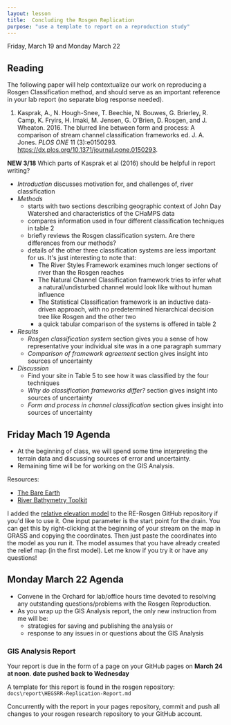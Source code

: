 ```yaml
---
layout: lesson
title:  Concluding the Rosgen Replication
purpose: "use a template to report on a reproduction study"
---
```


Friday, March 19 and Monday March 22

## Reading

The following paper will help contextualize our work on reproducing a Rosgen Classification method, and should serve as an important reference in your lab report (no separate blog response needed).

  1. Kasprak, A., N. Hough-Snee, T. Beechie, N. Bouwes, G. Brierley, R. Camp, K. Fryirs, H. Imaki, M. Jensen, G. O’Brien, D. Rosgen, and J. Wheaton. 2016. The blurred line between form and process: A comparison of stream channel classification frameworks ed. J. A. Jones. *PLOS ONE* 11 (3):e0150293. https://dx.plos.org/10.1371/journal.pone.0150293.

**NEW 3/18** Which parts of Kasprak et al (2016) should be helpful in report writing?
- *Introduction* discusses motivation for, and challenges of, river classification
- *Methods*
  - starts with two sections describing geographic context of John Day Watershed and characteristics of the CHaMPS data
  - compares information used in four different classification techniques in table 2
  - briefly reviews the Rosgen classification system. Are there differences from our methods?
  - details of the other three classification systems are less important for us. It's just interesting to note that:
    - The River Styles Framework examines much longer sections of river than the Rosgen reaches
	- The Natural Channel Classification framework tries to infer what a natural/undisturbed channel would look like without human influence
	- The Statistical Classification framework is an inductive data-driven approach, with no predetermined hierarchical decision tree like Rosgen and the other two
	- a quick tabular comparison of the systems is offered in table 2	
- *Results*
  - *Rosgen classification system* section gives you a sense of how representative your individual site was in a one paragraph summary
  - *Comparison of framework agreement* section gives insight into sources of uncertainty
- *Discussion*
  - Find your site in Table 5 to see how it was classified by the four techniques
  - *Why do classification frameworks differ?* section gives insight into sources of uncertainty
  - *Form and process in channel classification* section gives insight into sources of uncertainty
  
## Friday Mach 19 Agenda

- At the beginning of class, we will spend some time interpreting the terrain data and discussing sources of error and uncertainty.
- Remaining time will be for working on the GIS Analysis.

Resources:
- [The Bare Earth](https://wadnr.maps.arcgis.com/apps/Cascade/index.html?appid=36b4887370d141fcbb35392f996c82d9)
- [River Bathymetry Toolkit](https://essa.com/explore-essa/tools/river-bathymetry-toolkit-rbt/)

I added the [relative elevation model](https://github.com/GIS4DEV/RE-rosgen/raw/main/procedure/code/relative_elevation.gxm) to the RE-Rosgen GitHub repository if you'd like to use it. One input parameter is the start point for the drain. You can get this by right-clicking at the beginning of your stream on the map in GRASS and copying the coordinates. Then just paste the coordinates into the model as you run it. The model assumes that you have already created the relief map (in the first model). Let me know if you try it or have any questions!

## Monday March 22 Agenda

- Convene in the Orchard for lab/office hours time devoted to resolving any outstanding questions/problems with the Rosgen Reproduction.
- As you wrap up the GIS Analysis report, the only new instruction from me will be:
  - strategies for saving and publishing the analysis or
  - response to any issues in or questions about the GIS Analysis

### GIS Analysis Report

Your report is due in the form of a page on your GitHub pages on **March 24 at noon**.  **date pushed back to Wednesday**

A template for this report is found in the rosgen repository: `docs\report\HEGSRR-Replication-Report.md`

Concurrently with the report in your pages repository, commit and push all changes to your rosgen research repository to your GitHub account. 